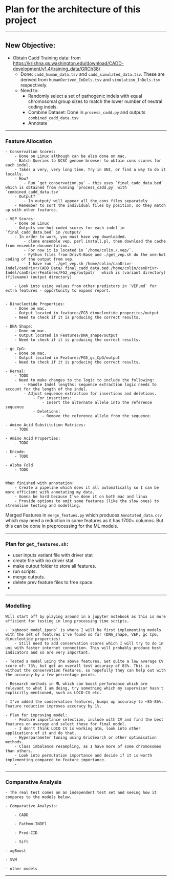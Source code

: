 

# Plan for the architecture of this project
---------------------------------------------------------------------------------------

<!-- - Get Data 

    - Filter indels from pathogenic dataset (cosmic)
        - `get_COSMIC.sh`
            - gets coding indels from cosmic from `data/Cosmic_GenomeScreensMutant_v100_GRCh38.tsv.gz`
            - Outputs `cosmic_coding_indels_short.tsv` and `cosmic_coding_indels_short_filtered.tsv`
        - data_get.py 
            - `extract_data()` Extracts the data for pathogenic indels from cosmic from `cosmic_coding_indels_short.tsv`
                - Count number of identical variants and add coloumn for the count
                - Results in `cosmic_filtered.tsv`, filtered for ~150k pathogenic indels
    - Filter for benign indels from clinvar
        - `get_clinvar.sh` Processes `variant_summary.txt` from clinvar: https://ftp.ncbi.nlm.nih.gov/pub/clinvar/tab_delimited/
            - Produces `clinvar_filtered`, filtered for ~13k benign indels.
    - Verify indels are within the coding region:
        - Hopefully reduces the size of the dataset.
    
    //??// Many more pathogenic indels than benign. How do I handle this/ how do I reduce the number of pathogenic indels. Do I select the indels from cosmic with a count above a certain threshold? 

    - TODO;
        - Assign driver status.
        - Combine datasets.
        - Save final dataset. -->


## New Objective:

- Obtain Cadd Training data: from https://krishna.gs.washington.edu/download/CADD-development/v1.4/training_data/GRCh38/ 
    - Done: `cadd_human_data.tsv` and `cadd_simulated_data.tsv`. These are derived from `humanDerived_InDels.tsv` and `simulation_InDels.tsv` respectively.
    - Need to:
        - Randomly select a set of pathogenic indels with equal chromosomal group sizes to match the lower number of neutral coding indels.
        - Combine Dataset: Done in `process_cadd.py` and outputs `combined_cadd_data.tsv`
        - Annotate

---------------------------------------------------------------------------------------
### Feature Allocation
    
    - Conservation Scores:
        - Done on Linux although can be also done on mac.
        - Batch Queries to UCSC genome browser to obtain cons scores for each indel.
        - Takes a very, very long time. Try in UNI, or find a way to do it locally.
        - How? 
            - Run `get_conservation.py` - this uses `final_cadd_data.bed` which is obtained from running `process_cadd.py` with `combined_cadd_data.tsv`
        - Output?
            - In output/ will appear all the cons files separately
        - Remember to sort the individual files by position, so they match up with other features.
    
    - VEP Scores:
        - Done on Linux
        - Outputs one-hot coded scores for each indel in `final_cadd_data.bed` in /output/
        - In order to work, you must have vep downloaded.
            - clone ensemble vep, perl install.pl, then download the cache from ensemble documentation.
            - For now it is located in `/home/colin./.vep/`.
            - Python files from DrivR-Base and ./get_vep.sh do the one-hot coding of the output from vep.
            - I have run `./get_vep.sh /home/colin/canDrivr-Indel/canDrivr/CADD_Data/ final_cadd_data.bed /home/colin/canDrivr-Indel/canDrivr/Features/FG2_vep/output/ ` which is (variant directory) (filename) (output directory)
        
        - Look into using values from other predictors in `VEP.md` for extra features - opportunity to expand report.
    

    - Dinucleotide Properties:
        - Done on mac.
        - Output located in features/FG3_dinucleotide_properites/output
        - Need to check if it is producing the correct results.

    - DNA Shape:
        - Done on mac.
        - Output located in Features/DNA_shape/output
        - Need to check if it is producing the correct results.

    - gc_CpG:
        - Done on mac.
        - Output located in Features/FG5_gc_CpG/output
        - Need to check if it is producing the correct results.

    - Kernal:
        - TODO
        - Need to make changes to the logic to include the following:
            - Handle Indel lengths: sequence extraction logic needs to account for the length of the indel.
            - Adjust sequence extraction for insertions and deletions.
                - For insertions:
                    - Insert the alternate allele into the reference sequence
                - Deletions:
                    - Remove the reference allele from the sequence.

    - Amino Acid Substitution Matrices:
        - TODO

    - Amino Acid Properties:
        - TODO

    - Encode:
        - TODO

    - Alpha Fold
        - TODO


    When finished with annotation:
        - Create a pipeline which does it all automatically so I can be more efficient with annotating my data.
        - Gonna be hard because I've done it on both mac and linux
        - Provide options to omit some features (like the slow ones) to streamline testing and modelling.


Merged Features in `merge_featues.py` which produces `Annotated_data.csv` which may need a reduction in some features as it has 1700+ columns. But this can be done in preprocessing for the ML models. 

---------------------------------------------------------------------------------------

### Plan for `get_features.sh`:
- user inputs variant file with driver stat
- create file with no driver stat
- make output folder to store all features.
- run scripts.
- merge outputs.
- delete prev feature files to free space.
- 



---------------------------------------------------------------------------------------

### Modelling 

    Will start off by playing around in a jupyter notebook as this is more efficient for testing in long processing time scripts.
    
    - `xgboost_model.ipynb` is where I will be first implementing models with the set of features I've found so far (DNA_shape, VEP, gc CpG, dinucleotide properties)
        - Still need to add conservation scores which I will try to do in uni with faster internet connection. This will probably produce best indicators and so are very important.
    
    - Tested a model using the above features. Get quite a low average CV score of: 73%, but get an overall test accuracy of 83%. This is without the conservation features, so hopefully they can help out with the accuracy by a few percentage points. 

    - Research methods in ML which can boost performance which are relevant to what I am doing, try something which my supervisor hasn't explicitly mentioned, such as LOCO-CV etc.

    - I've added the conservation features, bumps up accuracy to ~85-86%. Feature reduction improves accuracy by 1%.
    
    - Plan for improving model:
        - Feature importance selection, include with CV and find the best features on average and select those for final model.
        - I don't think LOCO CV is working atm, look into other applications of it and do that.
        - Hyperparameter tuning using GridSearch or other optimisation methods.
        - Class imbalance resampling, as I have more of some chromosomes than others.
        - Look into permutation importance and decide if it is worth implementing compared to feature importance.
        - 


---------------------------------------------------------------------------------------
### Comparative Analysis

    - The real test comes on an independent test set and seeing how it compares to the models below. 

    - Comparative Analysis:

        - CADD

        - Fathmm-INDEl

        - Pred-CID

        - Sift
    
    - xgBoost

    - SVM

    - other models


---------------------------------------------------------------------------------------